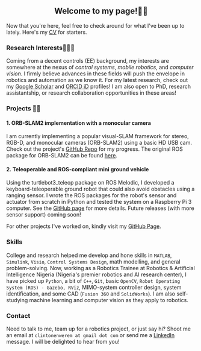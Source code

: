 <h2 align = "center"> Welcome to my page!🤖🚀 </h2>

Now that you're here, feel free to check around for what I've been up to lately. Here's my [CV](docs/CV_1.pdf) for starters. 

### Research Interests👨‍🔬🔬

Coming from a decent controls (EE) background, my interests are somewhere at the nexus of _control systems_, _mobile robotics_, and _computer vision_. I firmly believe advances in these fields will push the envelope in robotics and automation as we know it. For my latest research, check out my [Google Scholar](https://scholar.google.com/citations?user=fnsAFv8AAAAJ&hl=en) and [ORCID iD](https://orcid.org/0000-0002-4239-2941) profiles! I am also open to PhD, research assistantship, or research collaboration opportunities in these areas!

### Projects 👨‍💻
#### 1. ORB-SLAM2 implementation with a monocular camera
I am currently implementing a popular visual-SLAM framework for stereo, RGB-D, and monocular cameras (ORB-SLAM2) using a basic HD USB cam. Check out the project's [GitHub Repo](https://github.com/intellimath1/ORB-SLAM2-with-monocular-camera) for my progress. The original ROS package for ORB-SLAM2 can be found [here](https://github.com/appliedAI-Initiative/orb_slam_2_ros).

#### 2. Teleoperable and ROS-compliant mini ground vehicle
Using the turtlebot3_teleop package on ROS Melodic, I developed a keyboard-teleoperable ground robot that could also avoid obstacles using a ranging sensor. I wrote the ROS packages for the robot's sensor and actuator from scratch in Python and tested the system on a Raspberry Pi 3 computer. See the [GitHub page](https://github.com/intellimath1/robot_car_ros) for more details. Future releases (with more sensor support) coming soon!

For other projects I've worked on, kindly visit my [GitHub Page](https://github.com/intellimath1).

### Skills

College and research helped me develop and hone skills in `MATLAB`, `Simulink`, `Visio`, `Control Systems Design`, math modelling, and general problem-solving. Now, working as a Robotics Trainee at Robotics & Artificial Intelligence Nigeria (Nigeria's premier robotics and AI research center), I have picked up `Python`, a bit of `C++`, `Git`, basic `OpenCV`, `Robot Operating System (ROS) - Gazebo, RViz`, MIMO-system controller design, system identification, and some CAD (`Fusion 360` and `SolidWorks`). I am also self-studying machine learning and computer vision as they apply to robotics.

### Contact

Need to talk to me, team up for a robotics project, or just say hi? Shoot me an email at `clintonenwerem at gmail dot com` or send me a [LinkedIn](https://www.linkedin.com/in/clinton-enwerem-a17715b1/) message. I will be delighted to hear from you!
